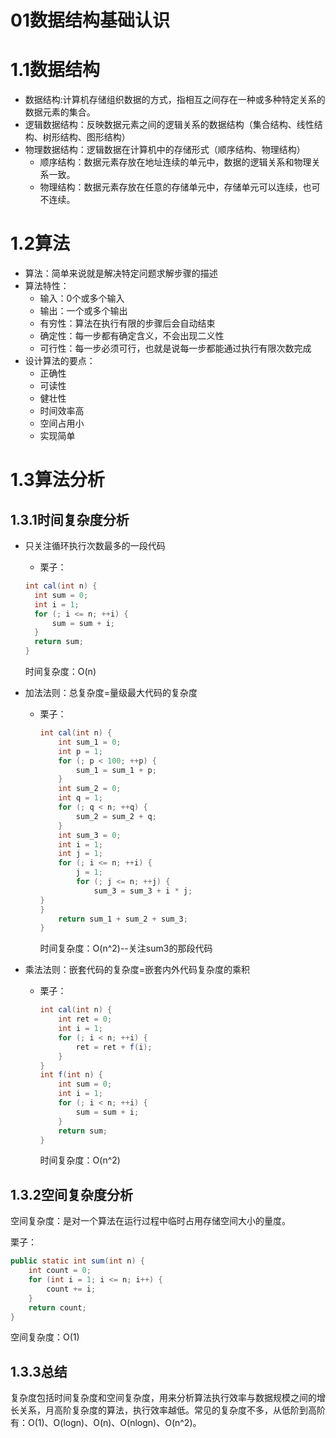 # 01数据结构基础认识

# 1.1数据结构

- 数据结构:计算机存储组织数据的方式，指相互之间存在一种或多种特定关系的数据元素的集合。
- 逻辑数据结构：反映数据元素之间的逻辑关系的数据结构（集合结构、线性结构、树形结构、图形结构）
- 物理数据结构：逻辑数据在计算机中的存储形式（顺序结构、物理结构）
  - 顺序结构：数据元素存放在地址连续的单元中，数据的逻辑关系和物理关系一致。
  - 物理结构：数据元素存放在任意的存储单元中，存储单元可以连续，也可不连续。

# 1.2算法

- 算法：简单来说就是解决特定问题求解步骤的描述
- 算法特性：
  - 输入：0个或多个输入
  - 输出：一个或多个输出
  - 有穷性：算法在执行有限的步骤后会自动结束
  - 确定性：每一步都有确定含义，不会出现二义性
  - 可行性：每一步必须可行，也就是说每一步都能通过执行有限次数完成
- 设计算法的要点：
  - 正确性
  - 可读性
  - 健壮性
  - 时间效率高
  - 空间占用小
  - 实现简单

# 1.3算法分析

## 1.3.1时间复杂度分析

- 只关注循环执行次数最多的一段代码

  - 栗子：

  ```java
  int cal(int n) {
  	int sum = 0;
  	int i = 1;
  	for (; i <= n; ++i) {
  		sum = sum + i;
  	}
  	return sum;
  }
  ```

  时间复杂度：O(n)

- 加法法则：总复杂度=量级最大代码的复杂度

  - 栗子：

    ```java
    int cal(int n) {
    	int sum_1 = 0;
    	int p = 1;
    	for (; p < 100; ++p) {
    		sum_1 = sum_1 + p;
    	}
    	int sum_2 = 0;
    	int q = 1;
    	for (; q < n; ++q) {
    		sum_2 = sum_2 + q;
    	}
    	int sum_3 = 0;
    	int i = 1;
    	int j = 1;
    	for (; i <= n; ++i) {
    		j = 1;
    		for (; j <= n; ++j) {
    			sum_3 = sum_3 + i * j;
    }
    }
    	return sum_1 + sum_2 + sum_3;
    }
    ```

    时间复杂度：O(n^2)--关注sum3的那段代码

- 乘法法则：嵌套代码的复杂度=嵌套内外代码复杂度的乘积

  - 栗子：

    ```java
    int cal(int n) {
    	int ret = 0;
    	int i = 1;
    	for (; i < n; ++i) {
    		ret = ret + f(i);
    	}
    }
    int f(int n) {
    	int sum = 0;
    	int i = 1;
    	for (; i < n; ++i) {
    		sum = sum + i;
    	}
    	return sum;
    }
    ```

    时间复杂度：O(n^2)

  

## 1.3.2空间复杂度分析

空间复杂度：是对一个算法在运行过程中临时占用存储空间大小的量度。

栗子：

```java
public static int sum(int n) {
	int count = 0;
	for (int i = 1; i <= n; i++) {
		count += i;
	}
	return count;
}
```

空间复杂度：O(1)

## 1.3.3总结

复杂度包括时间复杂度和空间复杂度，用来分析算法执行效率与数据规模之间的增长关系，月高阶复杂度的算法，执行效率越低。常见的复杂度不多，从低阶到高阶有：O(1)、O(logn)、O(n)、O(nlogn)、O(n^2)。